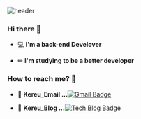 ![header](https://capsule-render.vercel.app/api?type=wave&color=auto&height=300&section=header&text=ByeongjunLim&fontSize=90)

### Hi there 👋

 - 💻  **I'm a back-end Develover**    

 - ✏  **I'm studying to be a better developer**

### How to reach me? 🤔

- 📮  **Kereu_Email ...**[![Gmail Badge](https://img.shields.io/badge/Gmail-d14836?style=flat-square&logo=Gmail&logoColor=white&link=mailto:dnjwm8612@gmail.com)](mailto:dbhwn8612@gmail.com)

- 📗  **Kereu_Blog ...**[![Tech Blog Badge](http://img.shields.io/badge/-Velog-20c997?style=flat&logo=blogger&logoColor=white&link=https://velog.io/@dnjwm8612)](https://velog.io/@dnjwm8612)
